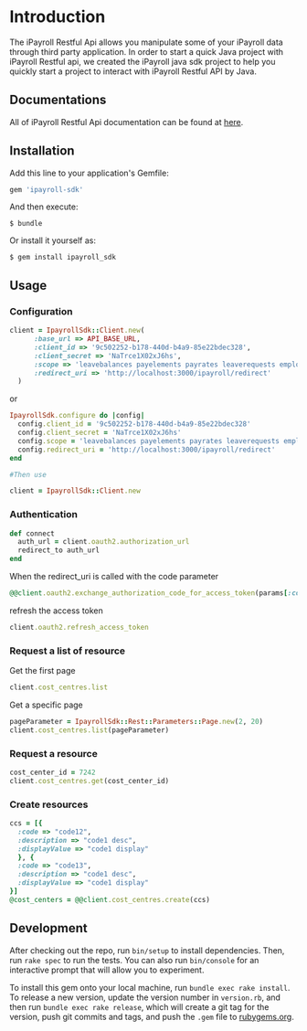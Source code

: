 # Introduction

The iPayroll Restful Api allows you manipulate some of your iPayroll data through 
third party application. In order to start a quick Java project with iPayroll 
Restful api, we created the iPayroll java sdk project to help you quickly start 
a project to interact with iPayroll Restful API by Java.

## Documentations

All of iPayroll Restful Api documentation can be found at [here](http://dev.ipayroll.co.nz).

## Installation

Add this line to your application's Gemfile:

```ruby
gem 'ipayroll-sdk'
```

And then execute:

    $ bundle

Or install it yourself as:

    $ gem install ipayroll_sdk

## Usage

### Configuration

```ruby
client = IpayrollSdk::Client.new(
      :base_url => API_BASE_URL,
      :client_id => '9c502252-b178-440d-b4a9-85e22bdec328',
      :client_secret => 'NaTrce1X02xJ6hs',
      :scope => 'leavebalances payelements payrates leaverequests employees costcentres payslips timesheets',
      :redirect_uri => 'http://localhost:3000/ipayroll/redirect'
  )
```

or

```ruby
IpayrollSdk.configure do |config|
  config.client_id = '9c502252-b178-440d-b4a9-85e22bdec328'
  config.client_secret = 'NaTrce1X02xJ6hs'
  config.scope = 'leavebalances payelements payrates leaverequests employees costcentres payslips timesheets'
  config.redirect_uri = 'http://localhost:3000/ipayroll/redirect'
end

#Then use

client = IpayrollSdk::Client.new
```

### Authentication

```ruby
def connect
  auth_url = client.oauth2.authorization_url
  redirect_to auth_url
end
```
When the redirect_uri is called with the code parameter
```ruby
@@client.oauth2.exchange_authorization_code_for_access_token(params[:code])
```

refresh the access token

```ruby
client.oauth2.refresh_access_token
```

### Request a list of resource
Get the first page
```ruby
client.cost_centres.list
```
Get a specific page
```ruby
pageParameter = IpayrollSdk::Rest::Parameters::Page.new(2, 20)
client.cost_centres.list(pageParameter)
```
### Request a resource
```ruby
cost_center_id = 7242
client.cost_centres.get(cost_center_id)
```

### Create resources
```ruby
ccs = [{
  :code => "code12",
  :description => "code1 desc",
  :displayValue => "code1 display"
  }, {
  :code => "code13",
  :description => "code1 desc",
  :displayValue => "code1 display"
}]
@cost_centers = @@client.cost_centres.create(ccs)
```

## Development

After checking out the repo, run `bin/setup` to install dependencies. Then, run `rake spec` to run the tests. You can also run `bin/console` for an interactive prompt that will allow you to experiment.

To install this gem onto your local machine, run `bundle exec rake install`. To release a new version, update the version number in `version.rb`, and then run `bundle exec rake release`, which will create a git tag for the version, push git commits and tags, and push the `.gem` file to [rubygems.org](https://rubygems.org).

